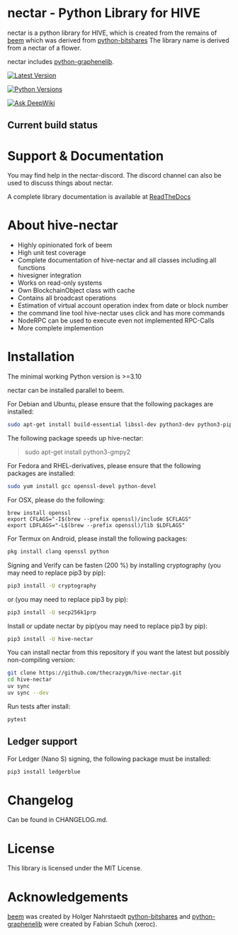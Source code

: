 # nectar - Python Library for HIVE

nectar is a python library for HIVE, which is
created from the remains of [beem](https://github.com/holgern/beem) which was derived from [python-bitshares](https://github.com/xeroc/python-bitshares)
The library name is derived from a nectar of a flower.

nectar includes [python-graphenelib](https://github.com/xeroc/python-graphenelib).

[![Latest Version](https://img.shields.io/pypi/v/hive-nectar.svg)](https://pypi.python.org/pypi/hive-nectar/)

[![Python Versions](https://img.shields.io/pypi/pyversions/hive-nectar.svg)](https://pypi.python.org/pypi/hive-nectar/)

[![Ask DeepWiki](https://deepwiki.com/badge.svg)](https://deepwiki.com/TheCrazyGM/hive-nectar)

## Current build status

# Support & Documentation

You may find help in the nectar-discord. The discord channel can also be used to discuss things about nectar.

A complete library documentation is available at [ReadTheDocs](https://hive-nectar.readthedocs.io/en/latest/)

# About hive-nectar

- Highly opinionated fork of beem
- High unit test coverage
- Complete documentation of hive-nectar and all classes including all functions
- hivesigner integration
- Works on read-only systems
- Own BlockchainObject class with cache
- Contains all broadcast operations
- Estimation of virtual account operation index from date or block number
- the command line tool hive-nectar uses click and has more commands
- NodeRPC can be used to execute even not implemented RPC-Calls
- More complete implemention

# Installation

The minimal working Python version is >=3.10

nectar can be installed parallel to beem.

For Debian and Ubuntu, please ensure that the following packages are installed:

```bash
sudo apt-get install build-essential libssl-dev python3-dev python3-pip python3-setuptools
```

The following package speeds up hive-nectar:

> sudo apt-get install python3-gmpy2

For Fedora and RHEL-derivatives, please ensure that the following
packages are installed:

```bash
sudo yum install gcc openssl-devel python-devel
```

For OSX, please do the following:

    brew install openssl
    export CFLAGS="-I$(brew --prefix openssl)/include $CFLAGS"
    export LDFLAGS="-L$(brew --prefix openssl)/lib $LDFLAGS"

For Termux on Android, please install the following packages:

```bash
pkg install clang openssl python
```

Signing and Verify can be fasten (200 %) by installing cryptography (you
may need to replace pip3 by pip):

```bash
pip3 install -U cryptography
```

or (you may need to replace pip3 by pip):

```bash
pip3 install -U secp256k1prp
```

Install or update nectar by pip(you may need to replace pip3 by pip):

```bash
pip3 install -U hive-nectar
```

You can install nectar from this repository if you want the latest but
possibly non-compiling version:

```bash
git clone https://github.com/thecrazygm/hive-nectar.git
cd hive-nectar
uv sync
uv sync --dev
```

Run tests after install:

```bash
pytest
```

## Ledger support

For Ledger (Nano S) signing, the following package must be installed:

```bash
pip3 install ledgerblue
```

# Changelog

Can be found in CHANGELOG.md.

# License

This library is licensed under the MIT License.

# Acknowledgements

[beem](https://github.com/holgern/beem) was created by Holger Nahrstaedt
[python-bitshares](https://github.com/xeroc/python-bitshares) and [python-graphenelib](https://github.com/xeroc/python-graphenelib) were created by Fabian Schuh (xeroc).

